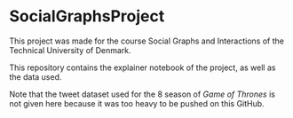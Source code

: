 # SocialGraphsProject

This project was made for the course Social Graphs and Interactions of the Technical University of Denmark.

This repository contains the explainer notebook of the project, as well as the data used.

Note that the tweet dataset used for the 8 season of *Game of Thrones* is not given here because it was too heavy to be pushed on this GitHub.
